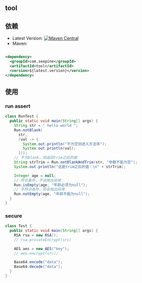 ## tool

## 依赖

- Latest
  Version: [![Maven Central](https://img.shields.io/maven-central/v/com.seepine/tool.svg)](https://search.maven.org/search?q=g:com.seepine%20a:tool)
- Maven:

```xml

<dependency>
  <groupId>com.seepine</groupId>
  <artifactId>tool</artifactId>
  <version>${latest.version}</version>
</dependency>
```

## 使用

### run assert

```java
class RunTest {
  public static void main(String[] args) {
    String str = " hello world ";
    Run.notBlank(
      str,
      (val -> {
        System.out.println("不为空则进入方法体");
        System.out.println(val);
      }));
    // 不为blank，则返回trim之后的值
    String strTrim = Run.notBlankAndTrim(str, "参数不能为空");
    System.out.println("这是trim之后的值：\n" + strTrim);

    Integer age = null;
    // 符合条件，不会抛出异常
    Run.isEmpty(age, "年龄必须为null");
    // 不符合条件，将会抛出异常
    Run.notEmpty(age, "年龄不能为null");
  }
}
```

### secure

```java
class Test {
  public static void main(String[] args) {
    RSA rsa = new RSA();
    // rsa.privateEncrypt(src)

    AES aes = new AES("key");
    // aes.encrypt(src);

    Base64.encode("data");
    Base64.decode("data");
  }
}
```
